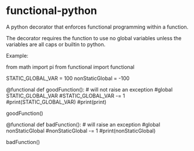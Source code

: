 # functional-python
A python decorator that enforces functional programming within a function.

The decorator requires the function to use no global variables unless the variables are all caps or builtin to python.

Example:

from math import pi
from functional import functional

STATIC_GLOBAL_VAR = 100
nonStaticGlobal = -100

@functional
def goodFunction(): # will not raise an exception
    #global STATIC_GLOBAL_VAR
    #STATIC_GLOBAL_VAR -= 1
    #print(STATIC_GLOBAL_VAR)
    #print(print)

goodFunction()

@functional
def badFunction(): # will raise an exception
    #global nonStaticGlobal
    #nonStaticGlobal -= 1
    #print(nonStaticGlobal)

badFunction()
